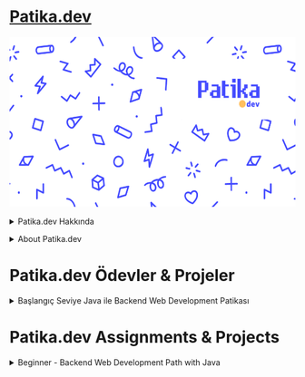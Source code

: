 # [Patika.dev](https://www.patika.dev/tr)
<p align="center">
  <img width="1000" height="300" src="https://github.com/aykutcihansevim/PatikaDev/blob/main/images/patikadev.png?raw=true">
</p>

<details><summary>Patika.dev Hakkında</summary>
<p>

>## Patika'nın hikayesi
>Patika, 2007 yılına uzanan arkadaşlıkların ve eğitim alanındaki sorunları çözmeyi kendine dert edinmiş bir ekibin ürünü. 

>Peki derdimiz ne? 

>Genç işsizliği yükselişte. Hayatın en verimli zamanlarında yıllarca okuyup iş bulamamak ve diplomaların geçerliliğini yitirmesi artık eğitim kurumlarını iyice zorluyor. Diğer >yanda teknoloji sektörünün 1 numaralı sorunu yetenek bulamamak.

>Aradaki boşluğu kim, nasıl dolduracak? 

>Bu soruyu cevaplamak için önce 2016’da Kodluyoruz’u kurduk. Kodluyoruz, Türkiye’nin en büyük yazılımcı topluluklarından biri oldu ve 4 yılda sektöre binlerce yazılımcı kazandırdı.

>2021’de, sınırlarımızı aşmak için Patika’yı kurduk. Eğitim platformumuzla ve global partnerliklerle hem biz hem Türkiye’deki yazılımcılar daha da güzel işlere kanat açmaya artık daha hazır!

Kaynak : [Patika.dev Hakkımızda](https://www.patika.dev/tr/hakkimizda)

</p>

</details>

<p>
</p>

<details><summary>About Patika.dev</summary>
<p>

>## Our story
>Patika is the product of friendships going back to 2007 and a team dedicated to solving problems in education.

>Our founding team has led some of the most influential tech education nonprofits in the US and Turkey before starting Patika.

>In March 2021, we set up Patika to do the obvious: Human capital is the most important resource for companies, so we need to help them create their own human capital - when providing great job opportunities for everyone.

Source : [Patika.dev About](https://www.patika.dev/about)

</p>

</details>  

<p>
</p>

# Patika.dev Ödevler & Projeler
<details><summary>Başlangıç Seviye Java ile Backend Web Development Patikası</summary>
<p>
  
## `Veri Yapıları ve Algoritmalar`

- [Sorting (Sıralama) Algoritmaları - Insertion Sort](https://github.com/aykutcihansevim/PatikaDev/blob/main/Beginner%20-%20Backend%20Web%20Development%20Path%20with%20Java/Data%20Structures%20and%20Algorithms/Insertion%20Sort%20Project/InsertionSort.md)
- [Sorting (Sıralama) Algoritmaları - Merge Sort](https://github.com/aykutcihansevim/PatikaDev/blob/main/Beginner%20-%20Backend%20Web%20Development%20Path%20with%20Java/Data%20Structures%20and%20Algorithms/Merge%20Sort%20Project/MergeSort.md) 
- [Searching (Arama) Algoritmaları - Binary Search Tree](https://github.com/aykutcihansevim/PatikaDev/blob/main/Beginner%20-%20Backend%20Web%20Development%20Path%20with%20Java/Data%20Structures%20and%20Algorithms/Binary%20Search%20Tree%20Project/BinarySearchTree.md)

## `Java 101 - Temel Kavramlar ve Değişkenler` 

- [Pratik - Not Ortalaması Hesaplayan Program](https://github.com/aykutcihansevim/PatikaDev/tree/main/Beginner%20-%20Backend%20Web%20Development%20Path%20with%20Java/Java%20101/Basic%20Concepts%20and%20Variables/Grade%20Point%20Average%20Calculation)
- [Pratik - KDV Tutarı Hesaplayan Program](https://github.com/aykutcihansevim/PatikaDev/tree/main/Beginner%20-%20Backend%20Web%20Development%20Path%20with%20Java/Java%20101/Basic%20Concepts%20and%20Variables/VAT%20Amount%20Calculation)
- [Pratik - Dik Üçgende Hipotenüs Bulan Program](https://github.com/aykutcihansevim/PatikaDev/tree/main/Beginner%20-%20Backend%20Web%20Development%20Path%20with%20Java/Java%20101/Basic%20Concepts%20and%20Variables/Calculating%20Area%20in%20a%20Scalene%20Triangle)
- [Pratik - Taksimetre Hesaplayan Program](https://github.com/aykutcihansevim/PatikaDev/tree/main/Beginner%20-%20Backend%20Web%20Development%20Path%20with%20Java/Java%20101/Basic%20Concepts%20and%20Variables/Taximeter%20Calculation)
- [Pratik - Dairenin Alanını ve Çevresini Bulan Program](https://github.com/aykutcihansevim/PatikaDev/tree/main/Beginner%20-%20Backend%20Web%20Development%20Path%20with%20Java/Java%20101/Basic%20Concepts%20and%20Variables/Circle%20Area%20and%20Circumference%20Calculation)
- [Ödev - Vücut Kitle İndeksi Hesaplayan Program](https://github.com/aykutcihansevim/PatikaDev/tree/main/Beginner%20-%20Backend%20Web%20Development%20Path%20with%20Java/Java%20101/Basic%20Concepts%20and%20Variables/Body%20Mass%20Index%20Calculator)
- [Ödev - Manav Kasa Programı](https://github.com/aykutcihansevim/PatikaDev/tree/main/Beginner%20-%20Backend%20Web%20Development%20Path%20with%20Java/Java%20101/Basic%20Concepts%20and%20Variables/Grocery%20Cashier%20Program)

## `Java 101 - Koşullu İfadeler ve Kod Blokları` 

- [Pratik - Hesap Makinesi](https://github.com/aykutcihansevim/PatikaDev/tree/main/Beginner%20-%20Backend%20Web%20Development%20Path%20with%20Java/Java%20101/Conditional%20Expressions%20and%20Code%20Blocks/Calculator)
- [Pratik - Kullanıcı Girişi](https://github.com/aykutcihansevim/PatikaDev/tree/main/Beginner%20-%20Backend%20Web%20Development%20Path%20with%20Java/Java%20101/Conditional%20Expressions%20and%20Code%20Blocks/User%20Login)
- [Pratik - Sınıfı Geçme Durumu](https://github.com/aykutcihansevim/PatikaDev/tree/main/Beginner%20-%20Backend%20Web%20Development%20Path%20with%20Java/Java%20101/Conditional%20Expressions%20and%20Code%20Blocks/Grade%20Pass%20Calculation)
- [Pratik - Hava Sıcaklığına Göre Etkinlik Önerme](https://github.com/aykutcihansevim/PatikaDev/tree/main/Beginner%20-%20Backend%20Web%20Development%20Path%20with%20Java/Java%20101/Conditional%20Expressions%20and%20Code%20Blocks/Suggesting%20Events%20Based%20on%20Air%20Temperature)
- [Pratik - Sayıları Büyükten Küçüğe Sıralama](https://github.com/aykutcihansevim/PatikaDev/tree/main/Beginner%20-%20Backend%20Web%20Development%20Path%20with%20Java/Java%20101/Conditional%20Expressions%20and%20Code%20Blocks/Sorting%20Numbers%20from%20Largest%20to%20Smaller)
- [Pratik - Burç Bulan Program](https://github.com/aykutcihansevim/PatikaDev/tree/main/Beginner%20-%20Backend%20Web%20Development%20Path%20with%20Java/Java%20101/Conditional%20Expressions%20and%20Code%20Blocks/Finding%20Horoscope)
- [Ödev - Uçak Bileti Fiyatı Hesaplama](https://github.com/aykutcihansevim/PatikaDev/tree/main/Beginner%20-%20Backend%20Web%20Development%20Path%20with%20Java/Java%20101/Conditional%20Expressions%20and%20Code%20Blocks/Flight%20Ticket%20Price%20Calculation)
- [Ödev - Çin Zodyağı Hesaplama](https://github.com/aykutcihansevim/PatikaDev/tree/main/Beginner%20-%20Backend%20Web%20Development%20Path%20with%20Java/Java%20101/Conditional%20Expressions%20and%20Code%20Blocks/Chinese%20Zodiac%20Calculator)
- [Ödev - Artık Yıl Hesaplama](https://github.com/aykutcihansevim/PatikaDev/tree/main/Beginner%20-%20Backend%20Web%20Development%20Path%20with%20Java/Java%20101/Conditional%20Expressions%20and%20Code%20Blocks/Leap%20Year%20Calculator)
  
## `Java 101 - Döngüler` 

- [Pratik - Girilen Sayıya Kadar Olan Çift Sayıları Bulan Program](https://github.com/aykutcihansevim/PatikaDev/tree/main/Beginner%20-%20Backend%20Web%20Development%20Path%20with%20Java/Java%20101/Loops/Finding%20the%20Average%20of%20Numbers%20Divided%20by%20Three%20and%20Four)
- [Pratik - Tek Sayıların Toplamını Bulan Program](https://github.com/aykutcihansevim/PatikaDev/tree/main/Beginner%20-%20Backend%20Web%20Development%20Path%20with%20Java/Java%20101/Loops/Finding%20the%20Sum%20of%20Even%20Numbers%20That%20Are%20Multiples%20of%20Four)
- [Pratik - Girilen Sayıdan Küçük 2'nin Kuvvetlerini Bulan Program](https://github.com/aykutcihansevim/PatikaDev/tree/main/Beginner%20-%20Backend%20Web%20Development%20Path%20with%20Java/Java%20101/Loops/Finding%20Multiples%20of%20Four%20and%20Five)
- [Pratik - Faktöriyel Hesaplayan Program](https://github.com/aykutcihansevim/PatikaDev/tree/main/Beginner%20-%20Backend%20Web%20Development%20Path%20with%20Java/Java%20101/Loops/Combination%20Calculation)
- [Pratik - Üslü Sayı Hesaplayan Program](https://github.com/aykutcihansevim/PatikaDev/tree/main/Beginner%20-%20Backend%20Web%20Development%20Path%20with%20Java/Java%20101/Loops/Exponential%20Calculation)
- [Pratik - Armstrong Sayıları Bulan Program](https://github.com/aykutcihansevim/PatikaDev/tree/main/Beginner%20-%20Backend%20Web%20Development%20Path%20with%20Java/Java%20101/Loops/Calculating%20the%20Sum%20of%20Digits)
- [Pratik - Harmonik Sayıları Bulan Program](https://github.com/aykutcihansevim/PatikaDev/tree/main/Beginner%20-%20Backend%20Web%20Development%20Path%20with%20Java/Java%20101/Loops/Finding%20Harmonic%20Series)
- [Pratik - Yıldızlar ile Üçgen Yapımı](https://github.com/aykutcihansevim/PatikaDev/tree/main/Beginner%20-%20Backend%20Web%20Development%20Path%20with%20Java/Java%20101/Loops/Diamond%20Making%20with%20Stars)  
- [Pratik - ATM Projesi](https://github.com/aykutcihansevim/PatikaDev/tree/main/Beginner%20-%20Backend%20Web%20Development%20Path%20with%20Java/Java%20101/Loops/ATM%20Project) 
- [Pratik - EBOB-EKOK Bulan Program](https://github.com/aykutcihansevim/PatikaDev/tree/main/Beginner%20-%20Backend%20Web%20Development%20Path%20with%20Java/Java%20101/Loops/Finding%20EBOB-EKOK)
- [Ödev - Girilen Sayılardan Min ve Max Değerleri Bulma](https://github.com/aykutcihansevim/PatikaDev/tree/main/Beginner%20-%20Backend%20Web%20Development%20Path%20with%20Java/Java%20101/Loops/Finding%20Minimum%20and%20Maximum%20Values)
- [Ödev - Mükemmel Sayıyı Bulan Program](https://github.com/aykutcihansevim/PatikaDev/tree/main/Beginner%20-%20Backend%20Web%20Development%20Path%20with%20Java/Java%20101/Loops/Finding%20the%20Perfect%20Number)
- [Ödev - Ters Üçgen Yapımı](https://github.com/aykutcihansevim/PatikaDev/tree/main/Beginner%20-%20Backend%20Web%20Development%20Path%20with%20Java/Java%20101/Loops/Inverted%20Triangle%20Construction)
- [Ödev - 1-100 Arasındaki Asal Sayıları Bulan Program](https://github.com/aykutcihansevim/PatikaDev/tree/main/Beginner%20-%20Backend%20Web%20Development%20Path%20with%20Java/Java%20101/Loops/Finding%20Prime%20Numbers%20Between%20One%20and%20Hundred)
- [Ödev - Fibonacci Serisi](https://github.com/aykutcihansevim/PatikaDev/tree/main/Beginner%20-%20Backend%20Web%20Development%20Path%20with%20Java/Java%20101/Loops/Finding%20Fibonacci%20Series)
 
## `Java 101 - Metotlar`

- [Pratik - Palindrom Sayılar](https://github.com/aykutcihansevim/PatikaDev/tree/main/Beginner%20-%20Backend%20Web%20Development%20Path%20with%20Java/Java%20101/Methods/Finding%20Palindrome%20Number) 
- [Pratik - Recursive ile Fibonacci Serisi Bulan Program](https://github.com/aykutcihansevim/PatikaDev/tree/main/Beginner%20-%20Backend%20Web%20Development%20Path%20with%20Java/Java%20101/Methods/Finding%20Fibonacci%20Series%20with%20Recursive%20Method) 
- [Pratik - Gelişmiş Hesap Makinesi](https://github.com/aykutcihansevim/PatikaDev/tree/main/Beginner%20-%20Backend%20Web%20Development%20Path%20with%20Java/Java%20101/Methods/Advanced%20Calculator) 
- [Ödev - Üs Hesabı Yapan Program](https://github.com/aykutcihansevim/PatikaDev/tree/main/Beginner%20-%20Backend%20Web%20Development%20Path%20with%20Java/Java%20101/Methods/Exponent%20Calculation%20with%20Recursive%20Method) 
- [Ödev - Asal Sayı Bulan Program](https://github.com/aykutcihansevim/PatikaDev/tree/main/Beginner%20-%20Backend%20Web%20Development%20Path%20with%20Java/Java%20101/Methods/Finding%20Prime%20Numbers%20with%20Recursive%20Method) 
- [Ödev - Desene Göre Metot Oluşturma](https://github.com/aykutcihansevim/PatikaDev/tree/main/Beginner%20-%20Backend%20Web%20Development%20Path%20with%20Java/Java%20101/Methods/Creating%20Recursive%20Methods%20by%20Pattern) 
  
  
<!---

## `Java 101 - Sınıflar`

- [Pratik - Öğrenci Bilgi Sistemi]() 
- [Pratik - Boks Oyunu]() 
- [Ödev - Maaş Hesaplayıcı]() 

## `Java 101 - Diziler`

- [Pratik - Dizideki Elemanların Ortalamasını Bulan Program]()
- [Pratik - Dizideki Maksimum ve Minimum Değerleri Bulan Program]()  
- [Pratik - Çok Boyutlu Diziler ile A Harfi Yazdıran Program]() 
- [Pratik - Dizideki Tekrar Eden Sayıları Bulan Program]()
- [Ödev - Dizideki Elemanları Sıralama]()
- [Ödev - Dizideki Elemanların Frekansı]()
- [Ödev - Matris Transpozunu Bulma]()

## `Java 101 - Diğer Konular`

- [Pratik - Sayı Tahmin Oyunu]()
- [Pratik - Palindromik Kelimleri Bulan Program]()  

## `Java 101 - Bitirme Projesi`

- [Proje - Mayın Tarlası Oyunu]()

-->

  
</p>

</details>

<p>
</p>

# Patika.dev Assignments & Projects
<details><summary>Beginner - Backend Web Development Path with Java</summary>
  <p>

  </p>

<p align="center">
  <img width="600" height="300" src="https://github.com/aykutcihansevim/PatikaDev/blob/main/images/workinprogress.png?raw=true">
  <img width="600" height="300" src="https://github.com/aykutcihansevim/PatikaDev/blob/main/images/underconscontentwillbe.png?raw=true">
</p>

</details>

<p>
</p>


                

